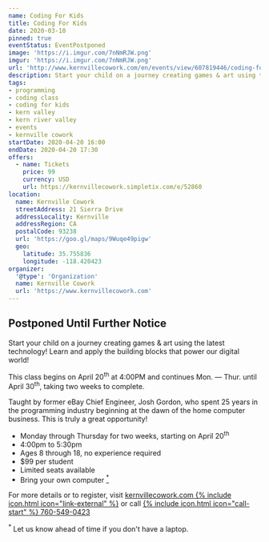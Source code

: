```yaml
---
name: Coding For Kids
title: Coding For Kids
date: 2020-03-10
pinned: true
eventStatus: EventPostponed
image: 'https://i.imgur.com/7nNmRJW.png'
imgur: 'https://i.imgur.com/7nNmRJW.png'
url: 'http://www.kernvillecowork.com/en/events/view/607819446/coding-for-kids--introductory'
description: Start your child on a journey creating games & art using the latest technology! (Mon. &mdash; Thur.)
tags:
- programming
- coding class
- coding for kids
- kern valley
- kern river valley
- events
- kernville cowork
startDate: 2020-04-20 16:00
endDate: 2020-04-20 17:30
offers:
  - name: Tickets
    price: 99
    currency: USD
    url: https://kernvillecowork.simpletix.com/e/52860
location:
  name: Kernville Cowork
  streetAddress: 21 Sierra Drive
  addressLocality: Kernville
  addressRegion: CA
  postalCode: 93238
  url: 'https://goo.gl/maps/9Wuqe49pigw'
  geo:
    latitude: 35.755836
    longitude: -118.420423
organizer:
  '@type': 'Organization'
  name: Kernville Cowork
  url: 'https://www.kernvillecowork.com'
---
```

## Postponed Until Further Notice
Start your child on a journey creating games & art using the latest technology!
Learn and apply the building blocks that power our digital world!

This class begins on April 20<sup>th</sup> at 4:00PM and continues Mon.
&mdash; Thur. until April 30<sup>th</sup>, taking two weeks to complete.

Taught by former eBay Chief Engineer, Josh Gordon, who spent 25 years in the
programming industry beginning at the dawn of the home computer business. This is
truly a great opportunity!

- Monday through Thursday for two weeks, starting on April 20<sup>th</sup>
- 4:00pm to 5:30pm
- Ages 8 through 18, no experience required
- $99 per student
- Limited seats available
- Bring your own computer <a href="{{ page.url }}#footnote"><sup>*</sup></a>

For more details or to register, visit [kernvillecowork.com {% include icon.html icon="link-external" %}](https://www.kernvillecowork.com/en/events/view/1284488223/coding-for-kids)
or call [{% include icon.html icon="call-start" %} 760-549-0423](tel:+1-760-549-0423)

<div id="footnote"><sup>*</sup> Let us know ahead of time if you don't have a laptop.</div>
